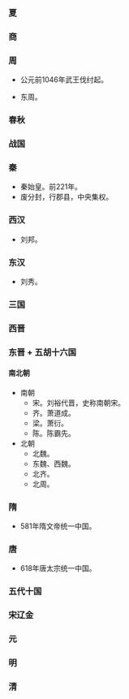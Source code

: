 
### 夏



### 商



### 周

- 公元前1046年武王伐纣起。


- 东周。


### 春秋


### 战国


### 秦
- 秦始皇。前221年。 
- 废分封，行郡县，中央集权。 


### 西汉
- 刘邦。


### 东汉
- 刘秀。


### 三国

### 西晋

### 东晋 + 五胡十六国


#### 南北朝
- 南朝
  - 宋。刘裕代晋，史称南朝宋。
  - 齐。萧道成。 
  - 梁。萧衍。
  - 陈。陈霸先。
- 北朝
  - 北魏。
  - 东魏、西魏。
  - 北齐。
  - 北周。

### 隋
- 581年隋文帝统一中国。

### 唐
- 618年唐太宗统一中国。

### 五代十国


### 宋辽金


### 元


### 明


### 清